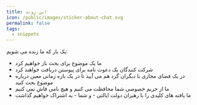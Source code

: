 ```yaml
---
title: این روند
icon: /public/images/sticker-about-chat.svg
permalink: false
tags:
  - snippets
---
```


یک بار که ما زنده می شویم:

* ما یک موضوع برای بحث باز خواهیم کرد
* شرکت کنندگان یک دعوت نامه برای پیوستن دریافت خواهند کرد
* در یک فضای مجازی با دیگران گرد هم می آیید تا در یک بازه زمانی معین درباره موضوع بحث کنید
* ما از حریم خصوصی شما محافظت می کنیم و هیچ نامی فاش نمی کنیم
* ما یافته های کلیدی را با رهبران دولت ایالتی - و شما - به اشتراک خواهیم گذاشت
